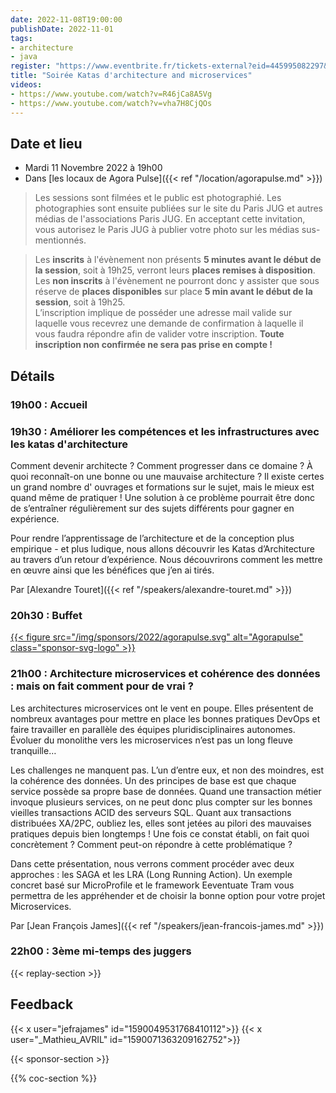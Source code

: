 ```yaml
---
date: 2022-11-08T19:00:00
publishDate: 2022-11-01
tags:
- architecture
- java
register: "https://www.eventbrite.fr/tickets-external?eid=445995082297&ref=etckt"
title: "Soirée Katas d'architecture and microservices"
videos:
- https://www.youtube.com/watch?v=R46jCa8A5Vg
- https://www.youtube.com/watch?v=vha7H8CjQOs
---
```


## Date et lieu

* Mardi 11 Novembre 2022 à 19h00
* Dans [les locaux de Agora Pulse]({{< ref "/location/agorapulse.md" >}})

> Les sessions sont filmées et le public est photographié. Les photographies sont ensuite publiées sur le site du Paris JUG et autres médias de l'associations Paris JUG. En acceptant cette invitation, vous autorisez le Paris JUG à publier votre photo sur les médias sus-mentionnés.

> Les **inscrits** à l'évènement non présents **5 minutes avant le début de la session**, soit à 19h25, verront leurs **places remises à disposition**.  
Les **non inscrits** à l'évènement ne pourront donc y assister que sous réserve de **places disponibles** sur place **5 min avant le début de la session**, soit à 19h25.  
L’inscription implique de posséder une adresse mail valide sur laquelle vous recevrez une demande de confirmation à laquelle il vous faudra répondre afin de valider votre inscription.
**Toute inscription non confirmée ne sera pas prise en compte !**

## Détails

### 19h00 : Accueil

### 19h30 : Améliorer les compétences et les infrastructures avec les katas d'architecture

Comment devenir architecte ?
Comment progresser dans ce domaine ?
À quoi reconnaît-on une bonne ou une mauvaise architecture ?
Il existe certes un grand nombre d' ouvrages et formations sur le sujet, mais le mieux est quand même de pratiquer !
Une solution à ce problème pourrait être donc de s’entraîner régulièrement sur des sujets différents pour gagner en expérience.

Pour rendre l’apprentissage de l’architecture et de la conception plus empirique - et plus ludique, nous allons découvrir les Katas d’Architecture au travers d’un retour d’expérience.
Nous découvrirons comment les mettre en œuvre ainsi que les bénéfices que j’en ai tirés.

Par [Alexandre Touret]({{< ref "/speakers/alexandre-touret.md" >}})

### 20h30 : Buffet

[{{< figure src="/img/sponsors/2022/agorapulse.svg" alt="Agorapulse" class="sponsor-svg-logo" >}}](https://www.agorapulse.com/)

### 21h00 : Architecture microservices et cohérence des données : mais on fait comment pour de vrai ?

Les architectures microservices ont le vent en poupe.
Elles présentent de nombreux avantages pour mettre en place les bonnes pratiques DevOps et faire travailler en parallèle des équipes pluridisciplinaires autonomes.
Évoluer du monolithe vers les microservices n’est pas un long fleuve tranquille…

Les challenges ne manquent pas.
L’un d’entre eux, et non des moindres, est la cohérence des données.
Un des principes de base est que chaque service possède sa propre base de données.
Quand une transaction métier invoque plusieurs services, on ne peut donc plus compter sur les bonnes vieilles transactions ACID des serveurs SQL.
Quant aux transactions distribuées XA/2PC, oubliez les, elles sont jetées au pilori des mauvaises pratiques depuis bien longtemps !
Une fois ce constat établi, on fait quoi concrètement ?
Comment peut-on répondre à cette problématique ?

Dans cette présentation, nous verrons comment procéder avec deux approches : les SAGA et les LRA (Long Running Action).
Un exemple concret basé sur MicroProfile et le framework Eeventuate Tram vous permettra de les appréhender et de choisir la bonne option pour votre projet Microservices.

Par [Jean François James]({{< ref "/speakers/jean-francois-james.md" >}})

### 22h00 : 3ème mi-temps des juggers

{{< replay-section >}}

## Feedback

{{< x user="jefrajames" id="1590049531768410112">}}
{{< x user="_Mathieu_AVRIL" id="1590071363209162752">}}

{{< sponsor-section >}}

{{% coc-section %}}
